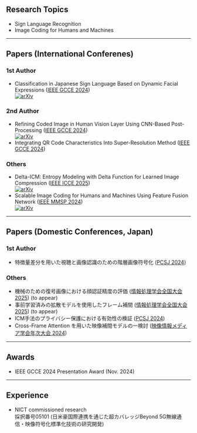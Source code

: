 <h2 align="left">Research Topics</h2>
<p align="left">
  
- Sign Language Recognition  
- Image Coding for Humans and Machines
</p>

---

<h2 align="left">Papers (International Conferenes)</h2>
<h3 aligh="left">1st Author</h3>
<p align="left">

- Classification in Japanese Sign Language Based on Dynamic Facial Expressions ([IEEE GCCE 2024](https://www.ieee-gcce.org/2024/index.html)) <br>
 [![arXiv](https://img.shields.io/badge/arXiv-2411.06347-b31b1b.svg)](https://arxiv.org/abs/2411.06347)
</p>
<h3 aligh="left">2nd Author</h3>
<p align="left">

- Refining Coded Image in Human Vision Layer Using CNN-Based Post-Processing ([IEEE GCCE 2024](https://www.ieee-gcce.org/2024/index.html)) <br>
[![arXiv](https://img.shields.io/badge/arXiv-2405.11894-b31b1b.svg)](https://arxiv.org/abs/2405.11894)
- Integrating QR Code Characteristics Into Super-Resolution Method ([IEEE GCCE 2024](https://www.ieee-gcce.org/2024/index.html))
</p>
<h3 aligh="left">Others</h3>
<p align="left">

- Delta-ICM: Entropy Modeling with Delta Function for Learned Image Compression ([IEEE ICCE 2025](https://icce.org/2025/)) <br>
[![arXiv](https://img.shields.io/badge/arXiv-2410.07669-b31b1b.svg)](https://arxiv.org/abs/2410.07669)
- Scalable Image Coding for Humans and Machines Using Feature Fusion Network ([IEEE MMSP 2024](https://attend.ieee.org/mmsp-2024/)) <br>
[![arXiv](https://img.shields.io/badge/arXiv-2405.09152-b31b1b.svg)](https://arxiv.org/abs/2405.09152)
</p>

---

<h2 align="left">Papers (Domestic Conferences, Japan)</h2>
<h3 aligh="left">1st Author</h3>
<p align="left">

- 特徴量差分を用いた視聴と画像認識のための階層画像符号化 ([PCSJ 2024](https://www.pcsj-imps.org/archive/2024.html))
</p>
<h3 aligh="left">Others</h3>
<p align="left">

- 機械のための復号画像における顔認証精度の評価 ([情報処理学会全国大会 2025](https://www.ipsj.or.jp/event/taikai/87/index.html)) (to appear)
- 事前学習済みの拡散モデルを使用したフレーム補間 ([情報処理学会全国大会 2025](https://www.ipsj.or.jp/event/taikai/87/index.html)) (to appear)
- ICM手法のプライバシー保護における有効性の検証 ([PCSJ 2024](https://www.pcsj-imps.org/archive/2024.html))
- Cross-Frame Attention を用いた映像補間モデルの一検討 ([映像情報メディア学会年次大会 2024](https://www.ite.or.jp/annual/2024/))
</p>

---

<h2 align="left">Awards</h2>

- IEEE GCCE 2024 Presentation Award (Nov. 2024)

---

<h2 align="left">Experience</h2>

- NICT commissioned research <br>
 採択番号05101 (日米豪国際連携を通じた超カバレッジBeyond 5G無線通信・映像符号化標準化技術の研究開発)
